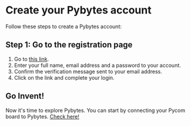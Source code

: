 # Create your Pybytes account

Follow these steps to create a Pybytes account:

## Step 1: Go to the registration page
1. Go to [this link](https://pyauth.pybytes.pycom.io/register).
2. Enter your full name, email address and a password to your account.
3. Confirm the verification message sent to your email address.
4. Click on the link and complete your login.

## Go Invent!
Now it's time to explore Pybytes. You can start by connecting your Pycom board to Pybytes. [Check here!](../connect/intro.md)
